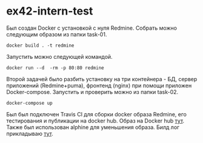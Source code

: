 # ex42-intern-test
Был создан Docker с установкой с нуля Redmine.
Собрать можно следующим образом из папки task-01.
```
docker build . -t redmine
```
Запустить можно следующей командой.
```
docker run --d  -rm -p 80:80 redmine
```
Второй задачей было разбить установку на три контейнера - БД, сервер приложений (Redmine+puma), фронтенд (nginx) при помощи приложен Docker-compose.
Запустить и проверить можно из папки task-02.
```
docker-compose up
```

Был был подключен Travis CI для сборки docker образа Redmine, его тестирования и публикации на docker hub.
Образ на Docker hub [тут](https://hub.docker.com/repository/docker/igortirador/redmine).
Также был использован alphine для уменьшения образа.
Билд лог прикладываю [тут](https://travis-ci.com/github/IgorTirador/ex42-intern-test/jobs/507863619).
